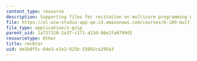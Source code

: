 ```yaml
---
content_type: resource
description: Supporting files for recitation on multicore programming with Cell.
file: https://ol-ocw-studio-app-qa.s3.amazonaws.com/courses/6-189-multicore-programming-primer-january-iap-2007/de5b8f5c64e3e1e2925b53892ca295a3_rec6tar.gz
file_type: application/x-gzip
parent_uid: 1a727310-1a37-c171-a13d-06e2fa6799d5
resourcetype: Other
title: rec6tar
uid: de5b8f5c-64e3-e1e2-925b-53892ca295a3
---
```

